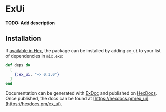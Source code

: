 # ExUi

**TODO: Add description**

## Installation

If [available in Hex](https://hex.pm/docs/publish), the package can be installed
by adding `ex_ui` to your list of dependencies in `mix.exs`:

```elixir
def deps do
  [
    {:ex_ui, "~> 0.1.0"}
  ]
end
```

Documentation can be generated with [ExDoc](https://github.com/elixir-lang/ex_doc)
and published on [HexDocs](https://hexdocs.pm). Once published, the docs can
be found at [https://hexdocs.pm/ex_ui](https://hexdocs.pm/ex_ui).

